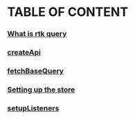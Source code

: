 # TABLE OF CONTENT
### [What is rtk query]("#")
### [createApi]()
### [fetchBaseQuery]()
### [Setting up the store]()
### [setupListeners]()


